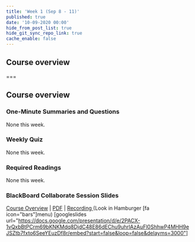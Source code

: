 ```yaml
---
title: 'Week 1 (Sep 8 - 11)'
published: true
date: '10-09-2020 00:00'
hide_from_post_list: true
hide_git_sync_repo_link: true
cache_enable: false
---
```


## Course overview

===

## **Course overview**

### One-Minute Summaries and Questions  
None this week.

### Weekly Quiz
None this week.

### Required Readings  
None this week.

### BlackBoard Collaborate Session Slides
[Course Overview](https://docs.google.com/presentation/d/e/2PACX-1vQxbBtPCrm69bKNKMdq8DjdC48E86dEChu9uhrlAzAuFl0ShhwP4MHH9eJSZtb7fxto6SeeYEuzDf8r/pub?start=false&loop=false&delayms=3000) | [PDF](https://canvas.sfu.ca/courses/56304/files/folder/Downloads/Slides%20PDFs/Course%20Overview) | [Recording ](https://canvas.sfu.ca/courses/56304/external_tools/3544) (Look in Hamburger [fa icon="bars"]menu)
[googleslides url="https://docs.google.com/presentation/d/e/2PACX-1vQxbBtPCrm69bKNKMdq8DjdC48E86dEChu9uhrlAzAuFl0ShhwP4MHH9eJSZtb7fxto6SeeYEuzDf8r/embed?start=false&loop=false&delayms=3000"]
